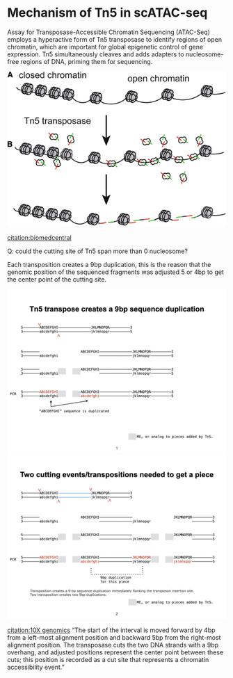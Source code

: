 # Mechanism of Tn5 in scATAC-seq
Assay for Transposase-Accessible Chromatin Sequencing (ATAC-Seq) employs a hyperactive form of Tn5 transposase to identify regions of open chromatin, which are important for global epigenetic control of gene expression. Tn5 simultaneously cleaves and adds adapters to nucleosome-free regions of DNA, priming them for sequencing.

![example](Tn5.vs.chromatin.png)
 
[citation:biomedcentral](https://hereditasjournal.biomedcentral.com/articles/10.1186/s41065-019-0105-9)

Q: could the cutting site of Tn5 span more than 0 nucleosome?
 
 
Each transposition creates a 9bp duplication, this is the reason that the genomic position of the sequenced fragments was adjusted 5 or 4bp to get the center point of the cutting site.

![Tn5 cutting once](Tn5.cut1.jpeg)
![Tn5 cutting twice](Tn5.cut2.jpeg)


[citation:10X genomics](https://support.10xgenomics.com/single-cell-atac/software/pipelines/latest/output/fragments)
“The start of the interval is moved forward by 4bp from a left-most alignment position and backward 5bp from the right-most alignment position. The transposase cuts the two DNA strands with a 9bp overhang, and adjusted positions represent the center point between these cuts; this position is recorded as a cut site that represents a chromatin accessibility event.”
